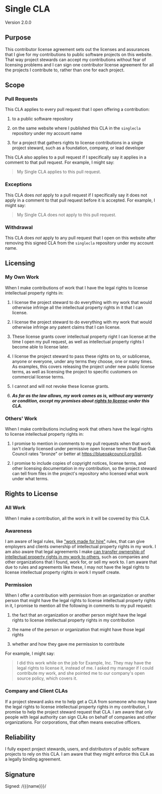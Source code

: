# Single CLA

Version 2.0.0

## Purpose

This contributor license agreement sets out the licenses and assurances that I give for my contributions to public software projects on this website.  That way project stewards can accept my contributions without fear of licensing problems and I can sign one contributor license agreement for all the projects I contribute to, rather than one for each project.

## Scope

### Pull Requests

This CLA applies to every pull request that I open offering a contribution:

1.  to a public software repository

2.  on the same website where I published this CLA in the `singlecla` repository under my account name

3.  for a project that gathers rights to license contributions in a single project steward, such as a foundation, company, or lead developer

This CLA also applies to a pull request if I specifically say it applies in a comment to that pull request.  For example, I might say:

> My Single CLA applies to this pull request.

### Exceptions

This CLA does _not_ apply to a pull request if I specifically say it does not apply in a comment to that pull request before it is accepted.  For example, I might say:

> My Single CLA does not apply to this pull request.

### Withdrawal

This CLA does _not_ apply to any pull request that I open on this website after removing this signed CLA from the `singlecla` repository under my account name.

## Licensing

### My Own Work

When I make contributions of work that I have the legal rights to license intellectual property rights in:

1.  I license the project steward to do everything with my work that would otherwise infringe all the intellectual property rights in it that I can license.

2.  I license the project steward to do everything with my work that would otherwise infringe any patent claims that I can license.

3.  These license grants cover intellectual property right I can license at the time I open my pull request, as well as intellectual property rights I become able to license later.

4.  I license the project steward to pass these rights on to, or sublicense, anyone or everyone, under any terms they choose, one or many times.  As examples, this covers releasing the project under new public license terms, as well as licensing the project to specific customers on commercial license terms.

5.  I cannot and will not revoke these license grants.

6.  ***As far as the law allows, my work comes as is, without any warranty or condition, except my promises about [rights to license](#rights-to-license) under this CLA.***

### Others' Work

When I make contributions including work that others have the legal rights to license intellectual property rights in:

1.  I promise to mention in comments to my pull requests when that work isn't clearly licensed under permissive open license terms that Blue Oak Council rates "bronze" or better at <https://blueoakcouncil.org/list>.

2.  I promise to include copies of copyright notices, license terms, and other licensing documentation in my contribution, so the project steward can tell from files in the project's repository who licensed what work under what terms.

## Rights to License

### All Work

When I make a contribution, all the work in it will be covered by this CLA.

### Awareness

I am aware of legal rules, like ["work made for hire"](https://en.wikipedia.org/wiki/Work_for_hire) rules, that can give employers and clients ownership of intellectual property rights in my work.  I am also aware that legal agreements I make [can transfer ownership of intellectual property rights in my work to others](https://en.wikipedia.org/wiki/Assignment_(law)), such as companies and other organizations that I found, work for, or sell my work to.  I am aware that due to rules and agreements like these, I may not have the legal rights to license intellectual property rights in work I myself create.

### Permission

When I offer a contribution with permission from an organization or another person that might have the legal rights to license intellectual property rights in it, I promise to mention all the following in comments to my pull request:

1.  the fact that an organization or another person might have the legal rights to license intellectual property rights in my contribution

2.  the name of the person or organization that might have those legal rights

3.  whether and how they gave me permission to contribute

For example, I might say:

> I did this work while on the job for Example, Inc.  They may have the legal rights to license it, instead of me.  I asked my manager if I could contribute my work, and she pointed me to our company's open source policy, which covers it.

### Company and Client CLAs

If a project steward asks me to help get a CLA from someone who may have the legal rights to license intellectual property rights in my contribution, I promise to help the project steward request that CLA.  I am aware that only people with legal authority can sign CLAs on behalf of companies and other organizations.  For corporations, that often means executive officers.

## Reliability

I fully expect project stewards, users, and distributors of public software projects to rely on this CLA.  I am aware that they might enforce this CLA as a legally binding agreement.

## Signature

Signed: /{{{name}}}/
